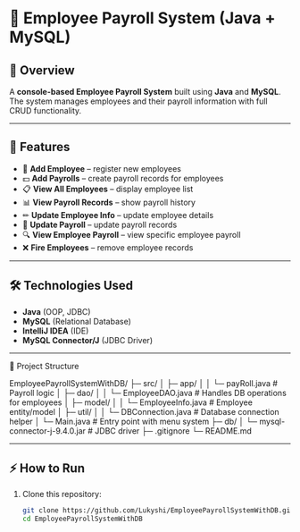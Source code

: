 # 🧾 Employee Payroll System (Java + MySQL)

## 📌 Overview
A **console-based Employee Payroll System** built using **Java** and **MySQL**.  
The system manages employees and their payroll information with full CRUD functionality.  

---

## 🚀 Features
- 👤 **Add Employee** – register new employees  
- 💵 **Add Payrolls** – create payroll records for employees  
- 📋 **View All Employees** – display employee list  
- 📊 **View Payroll Records** – show payroll history  
- ✏ **Update Employee Info** – update employee details  
- 📝 **Update Payroll** – update payroll records  
- 🔍 **View Employee Payroll** – view specific employee payroll  
- ❌ **Fire Employees** – remove employee records  

---

## 🛠️ Technologies Used
- **Java** (OOP, JDBC)  
- **MySQL** (Relational Database)  
- **IntelliJ IDEA** (IDE)  
- **MySQL Connector/J** (JDBC Driver)  

---

📂 Project Structure

EmployeePayrollSystemWithDB/
├─ src/
│ ├─ app/
│ │ └─ payRoll.java # Payroll logic
│ ├─ dao/
│ │ └─ EmployeeDAO.java # Handles DB operations for employees
│ ├─ model/
│ │ └─ EmployeeInfo.java # Employee entity/model
│ ├─ util/
│ │ └─ DBConnection.java # Database connection helper
│ └─ Main.java # Entry point with menu system
├─ db/
│ └─ mysql-connector-j-9.4.0.jar # JDBC driver
├─ .gitignore
└─ README.md



---

## ⚡ How to Run
1. Clone this repository:
   ```bash
   git clone https://github.com/Lukyshi/EmployeePayrollSystemWithDB.git
   cd EmployeePayrollSystemWithDB
